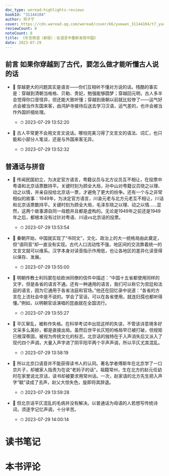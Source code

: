 ```yaml
---
doc_type: weread-highlights-reviews
bookId: "31144104"
author: 郑子宁
cover: https://cdn.weread.qq.com/weread/cover/66/yuewen_31144104/t7_yuewen_311441041693821915.jpg
reviewCount: 0
noteCount: 8
title: 《东言西语（新版）：在语言中重新发现中国》
date: 2023-07-29
---
```



## 前言 如果你穿越到了古代，要怎么做才能听懂古人说的话


- 📌 穿越更大的问题其实是语言——你们互相听不懂对方说的话。残酷的事实是：穿越到清朝当格格、贝勒、贵妃，勉强能够圆梦；穿越回元明，古人多半会觉得你口音怪异，但还能大致听懂；穿越到唐朝以前就比较惨了——运气好点会被当作东国来客，由鸿胪寺接待后送去学习汉语，运气差的，也许会被当作外国奸细处理。 
    - ⏱ 2023-07-29 13:52:20 

- 📌 古人平常更不会用文言文说话。哪怕完美习得了文言文的语法、词汇，也只能和小部分人笔谈，还是与外国来客无异。 
    - ⏱ 2023-07-29 13:52:32 
## 普通话与拼音


- 📌 传闻民国初立，为决定官方语言，粤籍议员与北方议员互不相让，在投票中粤语和北京话票数持平。关键时刻为顾全大局，孙中山对粤籍议员晓之以理、动之以情，并亲自投给北京话一票，才避免了更大的纷争。还有一个与之非常相似的故事：1949年，为决定官方语言，川渝元老与北方元老互不相让，川话和北京话票数持平。关键时刻为顾全大局，毛泽东晓之以理、动之以情……显然，这两个故事源自同一母题并且都是虚构的。无论是1949年之前还是1949年之后，都根本没有过针对粤语、川话vs北京话的投票。 
    - ⏱ 2023-07-29 13:53:54 

- 📌 秦朝开始，中国就实现了“书同文”，文化、政治上的大一统格局由此奠定，但“语同音”却一直没有实现。古代人口流动性不强，地区间的交流靠着统一的文言文就可以维系。汉字本身对读音指示作用低，也让各地区的差异化读音得以保存、发展。 
    - ⏱ 2023-07-29 13:55:00 

- 📌 明朝传教士利玛窦在给欧洲同僚的信件中描述：“中国十五省都使用同样的文字，但是各省的语言不通。还有一种通用的语言，我们可以称它为宫廷和法庭的语言，因为它通用于各省法庭和官场。”他还在回忆录中说道：“各省的方言在上流社会中是不说的。学会了官话，可以在各省使用，就连妇孺也都听得懂。”例如，以明朝官话演唱的昆曲就在全国流行。 
    - ⏱ 2023-07-29 13:55:27 

- 📌 平仄窜乱，被称作失格。在科举考试中出现这样的失误，不管该诗意境多好文采多么美妙，都是直接出局。虽然后世平长仄短的格局早已被打破，但规矩已根深蒂固，被视为传统文化的标志。北京话的独特在于入声消失后又派入了现代四个声调，大量入声字进了阴平阳平两个平声声调，所以平仄尤其混乱。 
    - ⏱ 2023-07-29 13:58:19 

- 📌 所以北京口语音并不能获得读书人的认同。著名学者傅斯年在北京学了一口京片子，却被家人指责为在说“老妈子的话”。祖籍常州，生在北方的赵元任幼时在家里说北京话，读书却被要求用常州话。一次，赵家请的北方先生把入声字“毓”读成了去声，赵父大惊失色，旋即将其辞退。 
    - ⏱ 2023-07-29 13:59:28 

- 📌 但北京话平仄混乱的毛病并没有解决。以普通话为母语的人若想写传统诗词，须逐字记忆声调，十分辛苦。 
    - ⏱ 2023-07-29 14:00:14 

# 读书笔记


# 本书评论
